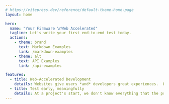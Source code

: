 ```yaml
---
# https://vitepress.dev/reference/default-theme-home-page
layout: home

hero:
  name: "Your Firmware \nWeb Accelerated"
  tagline: Let's write your first end-to-end test today.
  actions:
    - theme: brand
      text: Markdown Examples
      link: /markdown-examples
    - theme: alt
      text: API Examples
      link: /api-examples

features:
  - title: Web-Accelerated Development
    details: Websites give users *and* developers great experiences.  Let's build firmware there.
  - title: Test early, meaningfully
    details: At a project's start, we don't know everything that the product will need to do.  Let's write tests for what we do know.
---
```


